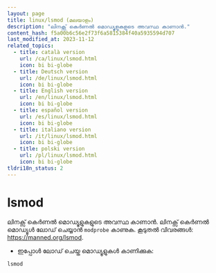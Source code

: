```yaml
---
layout: page
title: linux/lsmod (മലയാളം)
description: "ലിനക്സ് കെർണൽ മൊഡ്യൂളുകളുടെ അവസ്ഥ കാണാൻ."
content_hash: f5a00b6c56e2f73f6a5815384f40a5935594d707
last_modified_at: 2023-11-12
related_topics:
  - title: català version
    url: /ca/linux/lsmod.html
    icon: bi bi-globe
  - title: Deutsch version
    url: /de/linux/lsmod.html
    icon: bi bi-globe
  - title: English version
    url: /en/linux/lsmod.html
    icon: bi bi-globe
  - title: español version
    url: /es/linux/lsmod.html
    icon: bi bi-globe
  - title: italiano version
    url: /it/linux/lsmod.html
    icon: bi bi-globe
  - title: polski version
    url: /pl/linux/lsmod.html
    icon: bi bi-globe
tldri18n_status: 2
---
```

# lsmod

ലിനക്സ് കെർണൽ മൊഡ്യൂളുകളുടെ അവസ്ഥ കാണാൻ.
ലിനക്സ് കെർണൽ മൊഡ്യൂൾ ലോഡ് ചെയ്യാൻ `modprobe` കാണുക.
കൂടുതൽ വിവരങ്ങൾ: <https://manned.org/lsmod>.

- ഇപ്പോൾ ലോഡ് ചെയ്ത മൊഡ്യൂളുകൾ കാണിക്കുക:

`lsmod`
